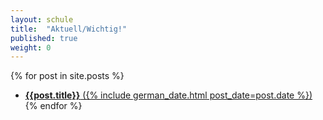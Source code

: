 ```yaml
---
layout: schule
title:  "Aktuell/Wichtig!"
published: true
weight: 0
---
```


{% for post in site.posts %}
- [<b>{{post.title}}</b> ({% include german_date.html post_date=post.date %})]({{post.url}})
{% endfor %}
